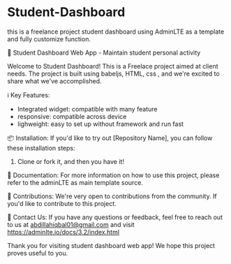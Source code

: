 # Student-Dashboard
this is a freelance project student dashboard using AdminLTE as a template and fully customize function.

🚀 Student Dashboard Web App - Maintain student personal activity

Welcome to Student Dashboard! This is a Freelace project aimed at client needs. The project is built using babeljs, HTML, css , and we're excited to share what we've accomplished.

ℹ️ Key Features:
- Integrated widget: compatible with many feature
- responsive: compatible across device
- lighweight: easy to set up without framework and run fast

📦 Installation:
If you'd like to try out [Repository Name], you can follow these installation steps:

1. Clone or fork it, and then you have it!

📄 Documentation:
For more information on how to use this project, please refer to the adminLTE as main template source.

🙏 Contributions:
We're very open to contributions from the community. If you'd like to contribute to this project.

📧 Contact Us:
If you have any questions or feedback, feel free to reach out to us at abdillahiqbal01@gmail.com and visit https://adminlte.io/docs/3.2/index.html

Thank you for visiting student dashboard web app! We hope this project proves useful to you.

